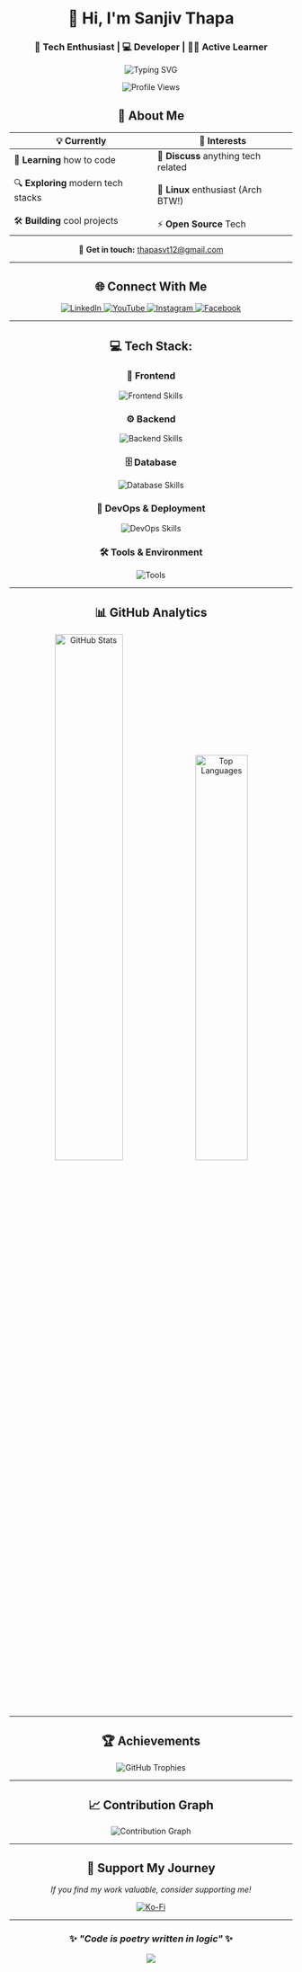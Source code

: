 <div align="center">

# 👋 Hi, I'm **Sanjiv Thapa**

### 🔭 Tech Enthusiast | 💻 Developer | 👨‍💻 Active Learner

<img src="https://readme-typing-svg.demolab.com?font=Fira+Code&size=20&color=5576F7FF&center=true&pause=5000000000&vCenter=true&width=600&height=100&lines=Tech+Enthuiast+who+likes+to+play+around+computers" alt="Typing SVG" />

</div>
<p align="center">
  <img src="https://komarev.com/ghpvc/?username=sanjivthapasvt&label=Profile%20Views&color=5576F7&style=for-the-badge" alt="Profile Views" />
</p>

<div align="center">

## 🌟 **About Me**

</div>

<div align="center">

| 💡 **Currently** | 🎯 **Interests** |
|------------------|------------------|
| 🎯 **Learning** how to code <br><br> 🔍 **Exploring** modern tech stacks <br><br> 🛠️ **Building** cool projects | 💬 **Discuss** anything tech related<br><br> 🐧 **Linux** enthusiast (Arch BTW!) <br><br> ⚡ **Open Source** Tech |

</div>

<div align="center">

📧 **Get in touch:** [thapasvt12@gmail.com](mailto:thapasvt12@gmail.com)

</div>

---

<div align="center">

## 🌐 **Connect With Me**

<a href="https://linkedin.com/in/sanjiv-thapa-361678277">
  <img src="https://img.shields.io/badge/LinkedIn-0A66C2?style=for-the-badge&logo=linkedin&logoColor=white" alt="LinkedIn"/>
</a>
<a href="https://youtube.com/@sanjivthapasvt">
  <img src="https://img.shields.io/badge/YouTube-FF0000?style=for-the-badge&logo=youtube&logoColor=white" alt="YouTube"/>
</a>
<a href="https://instagram.com/sanjivthapasvt">
  <img src="https://img.shields.io/badge/Instagram-E4405F?style=for-the-badge&logo=instagram&logoColor=white" alt="Instagram"/>
</a>
<a href="https://facebook.com/sanjiv.thapa.svt012">
  <img src="https://img.shields.io/badge/Facebook-1877F2?style=for-the-badge&logo=facebook&logoColor=white" alt="Facebook"/>
</a>

</div>

---

<div align="center">

## 💻 **Tech Stack:**

</div>

<div align="center">

### 🎨 **Frontend**
<img src="https://skillicons.dev/icons?i=html,css,js,ts,react,svelte,tailwind,vite,electron" alt="Frontend Skills"/>

### ⚙️ **Backend**
<img src="https://skillicons.dev/icons?i=python,fastapi,django,nodejs,bun" alt="Backend Skills"/>

### 🗄️ **Database**
<img src="https://skillicons.dev/icons?i=postgresql,mysql,sqlite,redis,supabase" alt="Database Skills"/>

### 🚀 **DevOps & Deployment**
<img src="https://skillicons.dev/icons?i=git,github,githubactions,vercel,cloudflare" alt="DevOps Skills"/>

### 🛠️ **Tools & Environment**
<img src="https://skillicons.dev/icons?i=vscode,neovim,postman,linux,arch,bash" alt="Tools"/>

</div>

---

<div align="center">

## 📊 **GitHub Analytics**

<div align="center">
  <img width="49%" src="https://github-readme-stats.vercel.app/api?username=sanjivthapasvt&show_icons=true&theme=tokyonight&hide_border=true&count_private=true" alt="GitHub Stats"/>
  <img width="43%" src="https://github-readme-stats.vercel.app/api/top-langs/?username=sanjivthapasvt&layout=compact&theme=tokyonight&hide_border=true&langs_count=8&card_width=400" alt="Top Languages"/>
</div>

<div align="center">

</div>

</div>

---

<div align="center">

## 🏆 **Achievements**

<img src="https://github-profile-trophy.vercel.app/?username=sanjivthapasvt&theme=radical&no-frame=true&row=1&column=7" alt="GitHub Trophies"/>

</div>

---

<div align="center">

## 📈 **Contribution Graph**

<img src="https://github-readme-activity-graph.vercel.app/graph?username=sanjivthapasvt&bg_color=1a1b27&color=70a5fd&line=70a5fd&point=ff6b6b&area=true&hide_border=true" alt="Contribution Graph"/>

</div>

---

<div align="center">

## 💝 **Support My Journey**

*If you find my work valuable, consider supporting me!*

<a href="https://ko-fi.com/sanjivthapa">
  <img src="https://img.shields.io/badge/Ko--Fi-FF5E5B?style=for-the-badge&logo=ko-fi&logoColor=white" alt="Ko-Fi"/>
</a>

</div>

---

<div align="center">

### ✨ *"Code is poetry written in logic"* ✨

<img src="https://capsule-render.vercel.app/api?type=waving&color=gradient&customColorList=6,11,20&height=100&section=footer&animation=twinkling"/>

</div>
